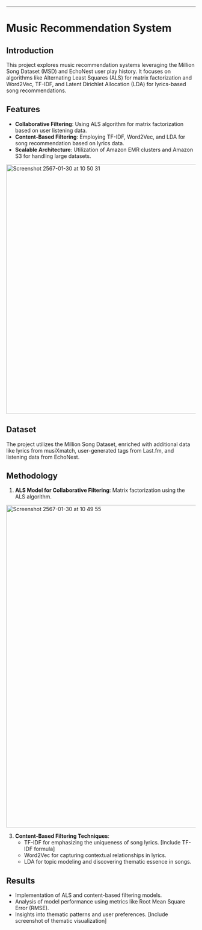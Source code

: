 ---

# Music Recommendation System

## Introduction

This project explores music recommendation systems leveraging the Million Song Dataset (MSD) and EchoNest user play history. It focuses on algorithms like Alternating Least Squares (ALS) for matrix factorization and Word2Vec, TF-IDF, and Latent Dirichlet Allocation (LDA) for lyrics-based song recommendations.

## Features

- **Collaborative Filtering**: Using ALS algorithm for matrix factorization based on user listening data.
- **Content-Based Filtering**: Employing TF-IDF, Word2Vec, and LDA for song recommendation based on lyrics data.
- **Scalable Architecture**: Utilization of Amazon EMR clusters and Amazon S3 for handling large datasets.
  
<img width="662" alt="Screenshot 2567-01-30 at 10 50 31" src="https://github.com/juan-28/MusicRecSystem/assets/55826125/d03bd421-3301-4791-882d-994aaaedcd48">

## Dataset

The project utilizes the Million Song Dataset, enriched with additional data like lyrics from musiXmatch, user-generated tags from Last.fm, and listening data from EchoNest.

## Methodology

1. **ALS Model for Collaborative Filtering**: Matrix factorization using the ALS algorithm.
   
<img width="856" alt="Screenshot 2567-01-30 at 10 49 55" src="https://github.com/juan-28/MusicRecSystem/assets/55826125/45c77cc0-51a4-409b-940c-68ea9899b628">

  
3. **Content-Based Filtering Techniques**: 
   - TF-IDF for emphasizing the uniqueness of song lyrics. [Include TF-IDF formula]
   - Word2Vec for capturing contextual relationships in lyrics.
   - LDA for topic modeling and discovering thematic essence in songs.

## Results

- Implementation of ALS and content-based filtering models.
- Analysis of model performance using metrics like Root Mean Square Error (RMSE).
- Insights into thematic patterns and user preferences. [Include screenshot of thematic visualization]






